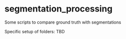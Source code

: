 # segmentation_processing
Some scripts to compare ground truth with segmentations

Specific setup of folders:
TBD
